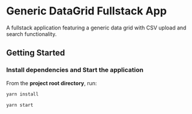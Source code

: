 # Generic DataGrid Fullstack App

A fullstack application featuring a generic data grid with CSV upload and search functionality.

## Getting Started

### Install dependencies and Start the application

From the **project root directory**, run:

```bash
yarn install

yarn start

